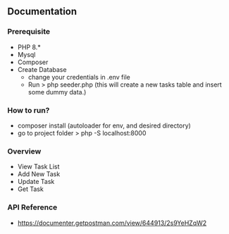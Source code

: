 ##  Documentation

### Prerequisite
- PHP 8.*
- Mysql
- Composer
- Create Database
    - change your credentials in .env file
    - Run > php seeder.php (this will create a new tasks table and insert some dummy data.)        

### How to run?
- composer install (autoloader for env, and desired directory)
- go to project folder > php -S localhost:8000


### Overview
- View Task List
- Add New Task
- Update Task
- Get Task

### API Reference 
- https://documenter.getpostman.com/view/644913/2s9YeHZqW2